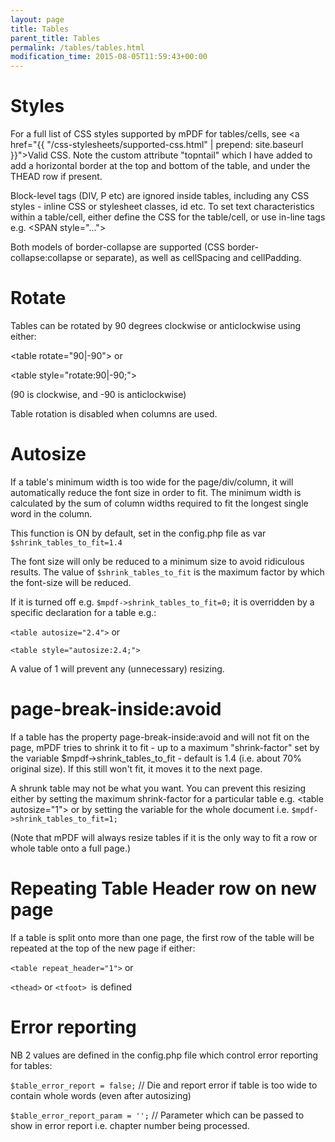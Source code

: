 ```yaml
---
layout: page
title: Tables
parent_title: Tables
permalink: /tables/tables.html
modification_time: 2015-08-05T11:59:43+00:00
---
```


# Styles

For a full list of CSS styles supported by mPDF for tables/cells, see&nbsp;<a href="{{ "/css-stylesheets/supported-css.html" | prepend: site.baseurl }}">Valid CSS</a>. Note the custom attribute "topntail" which I have added to add a horizontal border at the top and bottom of the table, and under the THEAD row if present.

Block-level tags (DIV, P etc) are ignored inside tables, including any CSS styles - inline CSS or stylesheet classes, id etc. To set text characteristics within a table/cell, either define the CSS for the table/cell, or use in-line tags e.g. &lt;SPAN style="..."&gt;

Both models of border-collapse are supported (CSS border-collapse:collapse or separate), as well as cellSpacing and cellPadding.

# Rotate

Tables can be rotated by 90 degrees clockwise or anticlockwise using either:

&lt;table rotate="90|-90"&gt; or

&lt;table style="rotate:90|-90;"&gt;

(90 is clockwise, and -90 is anticlockwise)

Table rotation is disabled when columns are used.

# Autosize

If a table's minimum width is too wide for the page/div/column, it will automatically reduce the font size in order to fit. The minimum width is calculated by the sum of column widths required to fit the longest single word in the column.

This function is ON by default, set in the <span class="filename">config.php</span> file as var <code>$shrink_tables_to_fit=1.4</code>

The font size will only be reduced to a minimum size to avoid ridiculous results. The value of <code>$shrink_tables_to_fit</code> is the maximum factor by which the font-size will be reduced.

If it is turned off e.g. <code>$mpdf-&gt;shrink_tables_to_fit=0;</code> it is overridden by a specific declaration for a table e.g.:

<code>&lt;table autosize="2.4"&gt;</code> or

<code>&lt;table style="autosize:2.4;"&gt;</code>

A value of 1 will prevent any (unnecessary) resizing.

# page-break-inside:avoid

If a table has the property page-break-inside:avoid and will not fit on the page, mPDF tries to shrink it to fit - up to a maximum "shrink-factor" set by the variable $mpdf-&gt;shrink_tables_to_fit - default is 1.4 (i.e. about 70% original size). If this still won't fit, it moves it to the next page.

A shrunk table may not be what you want. You can prevent this resizing either by setting the maximum shrink-factor for a particular table e.g. &lt;table autosize="1"&gt; or by setting the variable for the whole document i.e. <code>$mpdf-&gt;shrink_tables_to_fit=1;</code>

(Note that mPDF will always resize tables if it is the only way to fit a row or whole table onto a full page.)

# Repeating Table Header row on new page

If a table is split onto more than one page, the first row of the table will be repeated at the top of the new page if either:

<code>&lt;table repeat_header="1"&gt;</code> or

<code>&lt;thead&gt;</code> or <code>&lt;tfoot&gt; </code>is defined

# Error reporting

NB 2 values are defined in the <span class="filename">config.php</span> file which control error reporting for tables:

<code>$table_error_report = false;</code> // Die and report error if table is too wide to contain whole words (even after autosizing)

<code>$table_error_report_param = '';</code> // Parameter which can be passed to show in error report i.e. chapter number being processed.

